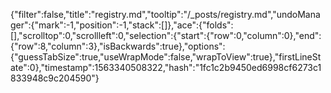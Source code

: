 {"filter":false,"title":"registry.md","tooltip":"/_posts/registry.md","undoManager":{"mark":-1,"position":-1,"stack":[]},"ace":{"folds":[],"scrolltop":0,"scrollleft":0,"selection":{"start":{"row":0,"column":0},"end":{"row":8,"column":3},"isBackwards":true},"options":{"guessTabSize":true,"useWrapMode":false,"wrapToView":true},"firstLineState":0},"timestamp":1563340508322,"hash":"1fc1c2b9450ed6998cf6273c1833948c9c204590"}